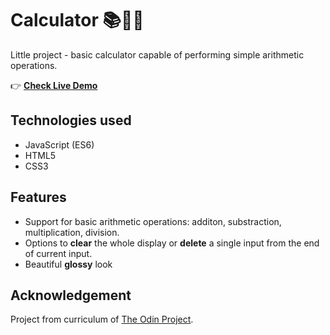 # Calculator 📚📐📏

Little project - basic calculator capable of performing simple arithmetic operations.

👉 [**Check Live Demo**](https://mcalijr.github.io/calculator/)

## Technologies used

- JavaScript (ES6)
- HTML5
- CSS3

## Features

- Support for basic arithmetic operations: additon, substraction, multiplication, division.
- Options to **clear** the whole display or **delete** a single input from the end of current input.
- Beautiful **glossy** look

## Acknowledgement

Project from curriculum of [The Odin Project](https://www.theodinproject.com/paths/foundations/courses/foundations/lessons/calculator).
